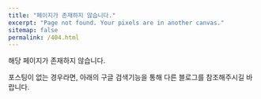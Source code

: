 ```yaml
---
title: "페이지가 존재하지 않습니다."
excerpt: "Page not found. Your pixels are in another canvas."
sitemap: false
permalink: /404.html
---
```


해당 페이지가 존재하지 않습니다. 

포스팅이 없는 경우라면, 아래의 구글 검색기능을 통해 다른 블로그를 참조해주시길 바랍니다.
<script>
  var GOOG_FIXURL_LANG = 'en';
  var GOOG_FIXURL_SITE = '{{ site.url }}'
</script>
<script src="https://linkhelp.clients.google.com/tbproxy/lh/wm/fixurl.js">
</script>
